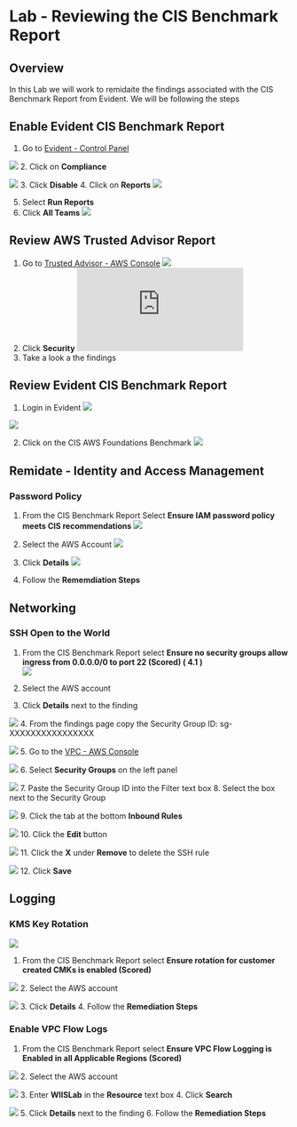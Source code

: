 # Lab - Reviewing the CIS Benchmark Report

## Overview
In this Lab we will work to remidaite the findings associated with the CIS Benchmark Report from Evident.  We will be following the steps 


## Enable Evident CIS Benchmark Report

1. Go to [Evident - Control Panel](https://esp.evident.io/control_panel/external_accounts)

![](https://github.com/Halimer/wiis/blob/master/images/Lab1_Evident_Report2.png)
2. Click on **Compliance**

![](https://github.com/Halimer/wiis/blob/master/images/Lab1_Evident_Report3.png)
3. Click **Disable** 
4. Click on **Reports** 
![](https://github.com/Halimer/wiis/blob/master/images/Lab1_Evident_Report4.png)

5. Select **Run Reports**
6. Click **All Teams** 
![](https://github.com/Halimer/wiis/blob/master/images/Lab1_Evident_Report5.png)

## Review AWS Trusted Advisor Report


1. Go to [Trusted Advisor - AWS Console](https://console.aws.amazon.com/trustedadvisor/home?#/dashboard)
![](https://github.com/Halimer/wiis/blob/master/images/Lab1_TA1.png)
2. Click **Security**
![](https://github.com/Halimer/wiis/blob/master/images/Lab1_TA2.pdf)
3. Take a look a the findings

## Review Evident CIS Benchmark Report


1. Login in Evident
![](https://github.com/Halimer/wiis/blob/master/images/Lab1_Evident_Login.PNG)

![](https://github.com/Halimer/wiis/blob/master/images/Lab1_Evident_Dashboard.PNG)

2. Click on the CIS AWS Foundations Benchmark
![](https://github.com/Halimer/wiis/blob/master/images/Lab1_Evindet_CIS_Report.png)

## Remidate - Identity and Access Management

### Password Policy
1. From the CIS Benchmark Report Select **Ensure IAM password policy meets CIS recommendations**
![](https://github.com/Halimer/wiis/blob/master/images/Lab1_Password_CIS.png)

2. Select the AWS Account
![](https://github.com/Halimer/wiis/blob/master/images/Lab1_Password_CIS_Details.png)

3. Click **Details**
![](https://github.com/Halimer/wiis/blob/master/images/Lab1_Password_Finding.png)

4. Follow the **Rememdiation Steps**


## Networking
### SSH Open to the World
1. From the CIS Benchmark Report select **Ensure no security groups allow ingress from 0.0.0.0/0 to port 22 (Scored) ( 4.1 )**  
![](https://github.com/Halimer/wiis/blob/master/images/Lab1_SG_CIS.png.png)

2. Select the AWS account
3. Click **Details** next to the finding

![](https://github.com/Halimer/wiis/blob/master/images/Lab1_SG_Open.png)
4. From the findings page copy the Security Group ID: sg-XXXXXXXXXXXXXXXX

![](https://github.com/Halimer/wiis/blob/master/images/Lab1_VPC_.png)
5. Go to the [VPC - AWS Console](https://console.aws.amazon.com/vpc)

![](https://github.com/Halimer/wiis/blob/master/images/Lab1_SG1.png)
6. Select **Security Groups** on the left panel

![](https://github.com/Halimer/wiis/blob/master/images/Lab1_SG2.png)
7. Paste the Security Group ID into the Filter text box
8. Select the box next to the Security Group

![](https://github.com/Halimer/wiis/blob/master/images/Lab1_SG3.png)
9. Click the tab at the bottom **Inbound Rules**

![](https://github.com/Halimer/wiis/blob/master/images/Lab1_SG4.png)
10. Click the **Edit** button

![](https://github.com/Halimer/wiis/blob/master/images/Lab1_SG5.png)
11. Click the **X** under **Remove** to delete the SSH rule

![](https://github.com/Halimer/wiis/blob/master/images/Lab1_SG6.png)
12. Click **Save** 

## Logging
### KMS Key Rotation
![](https://github.com/Halimer/wiis/blob/master/images/Lab1_Key_CIS.png)
1. From the CIS Benchmark Report select **Ensure rotation for customer created CMKs is enabled (Scored)** 

![](https://github.com/Halimer/wiis/blob/master/images/Lab1_Key_CIS_Finding.png)
2. Select the AWS account

![](https://github.com/Halimer/wiis/blob/master/images/Lab1_Key_CIS_Details.png)
3. Click **Details**
4. Follow the **Remediation Steps**

### Enable VPC Flow Logs
1. From the CIS Benchmark Report select **Ensure VPC Flow Logging is Enabled in all Applicable Regions (Scored)** 

![](https://github.com/Halimer/wiis/blob/master/images/Lab1_CIS_Logging.png)
2. Select the AWS account

![](https://github.com/Halimer/wiis/blob/master/images/Lab1_CIS_Logging_Findings.png)
3. Enter **WIISLab** in the **Resource** text box
4. Click **Search**

![](https://github.com/Halimer/wiis/blob/master/images/Lab1_CIS_Logging_Detail.png)
5. Click **Details** next to the finding
6. Follow the **Remediation Steps**
